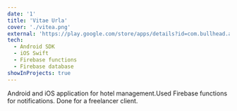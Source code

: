 ```yaml
---
date: '1'
title: 'Vitae Urla'
cover: './vitea.png'
external: 'https://play.google.com/store/apps/details?id=com.bullhead.android.lal.security.customer'
tech:
  - Android SDK
  - iOS Swift
  - Firebase functions
  - Firebase database
showInProjects: true
---
```


Android and iOS application for hotel management.Used Firebase functions for notifications. Done for a freelancer client.
